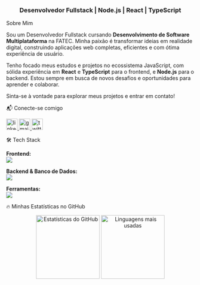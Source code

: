 <!-- Início do README -->
<h3 align="center">Desenvolvedor Fullstack | Node.js | React | TypeScript</h3>

Sobre Mim
<p align="left">
Sou um Desenvolvedor Fullstack cursando <strong>Desenvolvimento de Software Multiplataforma</strong> na FATEC. Minha paixão é transformar ideias em realidade digital, construindo aplicações web completas, eficientes e com ótima experiência de usuário.
</p>

<p align="left">
Tenho focado meus estudos e projetos no ecossistema JavaScript, com sólida experiência em <strong>React</strong> e <strong>TypeScript</strong> para o frontend, e <strong>Node.js</strong> para o backend. Estou sempre em busca de novos desafios e oportunidades para aprender e colaborar.
</p>

<p align="left">
Sinta-se à vontade para explorar meus projetos e entrar em contato!
</p>

📬 Conecte-se comigo
<p align="left">
<a href="https://www.linkedin.com/in/victor-favretto-4543492a3/" target="_blank">
<img src="https://img.shields.io/static/v1?message=LinkedIn&logo=linkedin&label=&color=0077B5&logoColor=white&labelColor=&style=for-the-badge" height="30" alt="linkedin logo" />
</a>
<a href="mailto:vf.favretto@gmail.com" target="_blank">
<img src="https://img.shields.io/static/v1?message=Gmail&logo=gmail&label=&color=D14836&logoColor=white&labelColor=&style=for-the-badge" height="30" alt="gmail logo" />
</a>
<a href="https://x.com/dev_fah" target="_blank">
<img src="https://img.shields.io/static/v1?message=Twitter&logo=x&label=&color=000000&logoColor=white&labelColor=&style=for-the-badge" height="30" alt="twitter logo" />
</a>
</p>

🛠️ Tech Stack
<p align="left">
<strong>Frontend:</strong><br>
<a href="https://skillicons.dev">
<img src="https://skillicons.dev/icons?i=html,css,js,ts,react,angular" />
</a>
</p>

<p align="left">
<strong>Backend & Banco de Dados:</strong><br>
<a href="https://skillicons.dev">
<img src="https://skillicons.dev/icons?i=nodejs,python,java,mongodb" />
</a>
</p>

<p align="left">
<strong>Ferramentas:</strong><br>
<a href="https://skillicons.dev">
<img src="https://skillicons.dev/icons?i=git,github,vscode,figma" />
</a>
</p>

🔥 Minhas Estatísticas no GitHub
<div align="center">
<img height="170" src="https://github-readme-stats.vercel.app/api?username=vFavretto&show_icons=true&theme=nightowl&include_all_commits=true&count_private=true" alt="Estatísticas do GitHub" />
<img height="170" src="https://github-readme-stats.vercel.app/api/top-langs?username=vFavretto&layout=compact&langs_count=6&theme=nightowl" alt="Linguagens mais usadas" />
</div>

<!-- Fim do README -->
